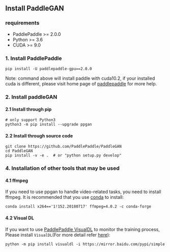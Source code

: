 ## Install PaddleGAN

### requirements

* PaddlePaddle >= 2.0.0
* Python >= 3.6
* CUDA >= 9.0

### 1. Install PaddlePaddle
```
pip install -U paddlepaddle-gpu==2.0.0
```

Note: command above will install paddle with cuda10.2, if your installed cuda is different, please visit home page of [paddlepaddle](https://www.paddlepaddle.org.cn/install/quick) for more help.

### 2. Install paddleGAN

#### 2.1 Install through pip

```
# only support Python3
python3 -m pip install --upgrade ppgan
```

#### 2.2 Install through source code

```
git clone https://github.com/PaddlePaddle/PaddleGAN
cd PaddleGAN
pip install -v -e .  # or "python setup.py develop"
```

### 4. Installation of other tools that may be used

#### 4.1 ffmpeg

If you need to use ppgan to handle video-related tasks, you need to install ffmpeg. It is recommended that you use [conda](https://docs.conda.io/en/latest/miniconda.html) to install:

```
conda install x264=='1!152.20180717' ffmpeg=4.0.2 -c conda-forge
```

#### 4.2 Visual DL
If you want to use [PaddlePaddle VisualDL](https://github.com/PaddlePaddle/VisualDL) to monitor the training process, Please install `VisualDL`(For more detail refer [here](./get_started.md)):

```
python -m pip install visualdl -i https://mirror.baidu.com/pypi/simple
```
